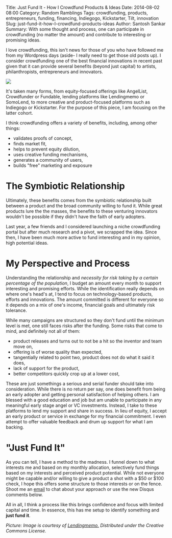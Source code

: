 Title: Just Fund It - How I Crowdfund Products & Ideas
Date: 2014-08-02 08:00
Category: Random Ramblings
Tags: crowdfunding, products, entrepreneurs, funding, financing, Indiegogo, Kickstarter, Tilt, innovation
Slug: just-fund-it-how-I-crowdfund-products-ideas
Author: Santosh Sankar
Summary: With some thought and process, one can participate in crowdfunding (no matter the amount) and contribute to interesting or promising ideas.

I love crowdfunding, this isn't news for those of you who have followed me from my Wordpress days (aside- I really need to get those old posts up). I consider crowdfunding one of the best financial innovations in recent past given that it can provide several benefits (beyond just capital) to artists, philanthropists, entrepreneurs and innovators. 

<img src="/../../../../images/crowdfunding.jpg" align = "center">

It's taken many forms, from equity-focused offerings like AngelList, Crowdfunder or Fundable, lending platforms like Lendingmemo or SomoLend, to more creative and product-focused platforms such as Indiegogo or Kickstarter. For the purpose of this piece, I am focusing on the latter cohort.

I think crowdfunding offers a variety of benefits, including, among other things:

* validates proofs of concept,
* finds market fit,
* helps to prevent equity dilution,
* uses creative funding mechanisms,
* generates a community of users,
* builds "free" marketing and exposure

# The Symbiotic Relationship

Ultimately, these benefits comes from the symbiotic relationship built between a product and the broad community willing to fund it. While great products lure the the masses, the benefits to these venturing innovators wouldn't be possible if they didn't have the faith of early adopters.

Last year, a few friends and I considered launching a niche crowdfunding portal but after much research and a pivot, we scrapped the idea.  Since then, I have been much more active to fund interesting and in my opinion, high potential ideas. 

# My Perspective and Process

Understanding the relationship and *necessity for risk taking by a certain percentage of the population*, I budget an amount every month to support interesting and promising efforts. While the identification really depends on where one's head's at, I tend to focus on technology-based products, efforts and innovations. The amount committed is different for everyone so it depends on a mix of one's income, financial goals and ultimately risk tolerance.

While many campaigns are structured so they don't fund until the minimum level is met, one still faces risks after the funding. Some risks that come to mind, and definitely not all of them:

* product releases and turns out to not be a hit so the inventor and team move on,
* offering is of worse quality than expected,
* tangentially related to point two, product does not do what it said it does,
* lack of support for the product,
* better competitors quickly crop up at a lower cost, 

These are just somethings a serious and serial funder should take into consideration. While there is no return per say, one does benefit from being an early adopter and getting personal satisfaction of helping others. I am blessed with a good education and job but am unable to participate in any meaningful early stage angel or VC investments. Instead, I take to these platforms to lend my support and share in success. In lieu of equity, I accept an early product or service in exchange for my financial commitment. I even attempt to offer valuable feedback and drum up support for what I am backing.

# "Just Fund It"

As you can tell, I have a method to the madness. I funnel down to what interests me and based on my monthly allocation, selectively fund things based on my interests and perceived product potential. While not everyone might be capable and/or willing to give a product a shot with a $50 or $100 check, I hope this offers some structure to those interests or on the fence. Shoot me an <a href="mailto: santoshsankar@gmail.com?subject=Just Fund It">email</a> to chat about your approach or use the new Disqus comments below.

All in all, I think a process like this brings confidence and focus with limited capital and time. In essence, this has me setup to identify something and **just fund it**.

*Picture: Image is courtesy of <a href="http://lendingmemo.com/" target="_blank">Lendingmemo.</a> Distributed under the Creative Commons License.*